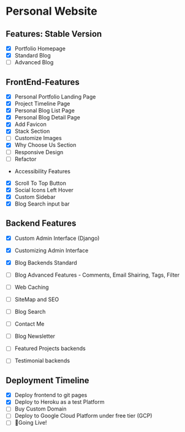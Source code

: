 # Personal Website

## Features: Stable Version

* [x] Portfolio Homepage
* [x] Standard Blog
* [ ] Advanced Blog

## FrontEnd-Features

* [x] Personal Portfolio Landing Page
* [x] Project Timeline Page
* [x] Personal Blog List Page
* [x] Personal Blog Detail Page
* [x] Add Favicon
* [x] Stack Section
* [ ] Customize Images
* [x] Why Choose Us Section
* [ ] Responsive Design
* [ ] Refactor

* Accessibility Features
* [x] Scroll To Top Button
* [x] Social Icons Left Hover
* [x] Custom Sidebar
* [x] Blog Search input bar

## Backend Features

* [x] Custom Admin Interface (Django)
* [x] Customizing Admin Interface
* [x] Blog Backends Standard
* [ ] Blog Advanced Features - Comments, Email Shairing, Tags, Filter
* [ ] Web Caching
* [ ] SiteMap and SEO
* [ ] Blog Search
* [ ] Contact Me
* [ ] Blog Newsletter
* [ ] Featured Projects backends
* [ ] Testimonial backends


## Deployment Timeline

* [x] Deploy frontend to git pages
* [x] Deploy to Heroku as a test Platform
* [ ] Buy Custom Domain
* [ ] Deploy to Google Cloud Platform under free tier (GCP)
* [ ] 🚀Going Live!
